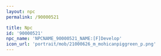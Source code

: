 ```yaml
---
layout: npc
permalink: /90000521

title: Npc
id: '90000521'
npc_name: 'NPCNAME_90000521_NAME:[F]Develop'
icon_url: 'portrait/mob/21000626_m_mohicanpiggreen_p.png'
---
```

